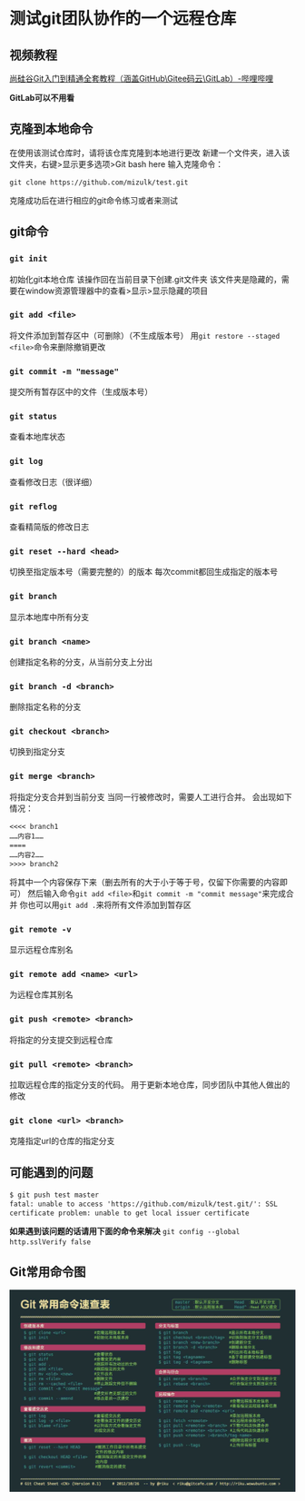 # 测试git团队协作的一个远程仓库

## 视频教程
[尚硅谷Git入门到精通全套教程（涵盖GitHub\Gitee码云\GitLab）-哔哩哔哩](https://b23.tv/JoFyPIN)

**GitLab可以不用看**

## 克隆到本地命令
在使用该测试仓库时，请将该仓库克隆到本地进行更改
新建一个文件夹，进入该文件夹，右键>显示更多选项>Git bash here
输入克隆命令：
```
git clone https://github.com/mizulk/test.git
```
克隆成功后在进行相应的git命令练习或者来测试

## git命令

### `git init`
初始化git本地仓库
该操作回在当前目录下创建.git文件夹
该文件夹是隐藏的，需要在window资源管理器中的查看>显示>显示隐藏的项目

### `git add <file>`
将文件添加到暂存区中（可删除）（不生成版本号）
用`git restore --staged <file>`命令来删除撤销更改

### `git commit -m "message"`
提交所有暂存区中的文件（生成版本号）

### `git status`
查看本地库状态

### `git log`
查看修改日志（很详细）

### `git reflog`
查看精简版的修改日志

### `git reset --hard <head>`
切换至指定版本号（需要完整的）的版本
每次commit都回生成指定的版本号

### `git branch`
显示本地库中所有分支

### `git branch <name>`
创建指定名称的分支，从当前分支上分出

### `git branch -d <branch>`
删除指定名称的分支

### `git checkout <branch>`
切换到指定分支

### `git merge <branch>`
将指定分支合并到当前分支
当同一行被修改时，需要人工进行合并。
会出现如下情况：
```
<<<< branch1
……内容1……
====
……内容2……
>>>> branch2
```
将其中一个内容保存下来（删去所有的大于小于等于号，仅留下你需要的内容即可）
然后输入命令`git add <file>`和`git commit -m "commit message"`来完成合并
你也可以用`git add .`来将所有文件添加到暂存区

### `git remote -v`
显示远程仓库别名

### `git remote add <name> <url>`
为远程仓库其别名

### `git push <remote> <branch>`
将指定的分支提交到远程仓库

###  `git pull <remote> <branch>`
拉取远程仓库的指定分支的代码。
用于更新本地仓库，同步团队中其他人做出的修改

### `git clone <url> <branch>`
克隆指定url的仓库的指定分支

## 可能遇到的问题
```
$ git push test master
fatal: unable to access 'https://github.com/mizulk/test.git/': SSL certificate problem: unable to get local issuer certificate
```
**如果遇到该问题的话请用下面的命令来解决**
`git config --global http.sslVerify false`

## Git常用命令图
![git](./git%20command.jpg)
